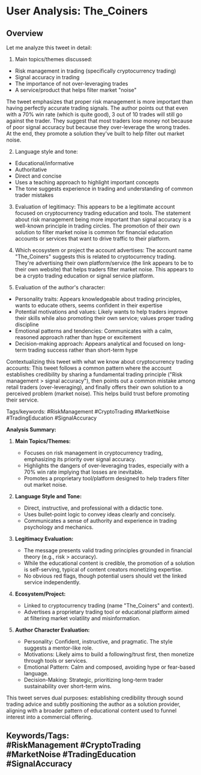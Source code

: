 # User Analysis: The_Coiners

## Overview

<think>
Let me analyze this tweet in detail:

1. Main topics/themes discussed:
- Risk management in trading (specifically cryptocurrency trading)
- Signal accuracy in trading
- The importance of not over-leveraging trades
- A service/product that helps filter market "noise"

The tweet emphasizes that proper risk management is more important than having perfectly accurate trading signals. The author points out that even with a 70% win rate (which is quite good), 3 out of 10 trades will still go against the trader. They suggest that most traders lose money not because of poor signal accuracy but because they over-leverage the wrong trades. At the end, they promote a solution they've built to help filter out market noise.

2. Language style and tone:
- Educational/informative
- Authoritative
- Direct and concise
- Uses a teaching approach to highlight important concepts
- The tone suggests experience in trading and understanding of common trader mistakes

3. Evaluation of legitimacy:
This appears to be a legitimate account focused on cryptocurrency trading education and tools. The statement about risk management being more important than signal accuracy is a well-known principle in trading circles. The promotion of their own solution to filter market noise is common for financial education accounts or services that want to drive traffic to their platform.

4. Which ecosystem or project the account advertises:
The account name "The_Coiners" suggests this is related to cryptocurrency trading. They're advertising their own platform/service (the link appears to be to their own website) that helps traders filter market noise. This appears to be a crypto trading education or signal service platform.

5. Evaluation of the author's character:
- Personality traits: Appears knowledgeable about trading principles, wants to educate others, seems confident in their expertise
- Potential motivations and values: Likely wants to help traders improve their skills while also promoting their own service; values proper trading discipline
- Emotional patterns and tendencies: Communicates with a calm, reasoned approach rather than hype or excitement
- Decision-making approach: Appears analytical and focused on long-term trading success rather than short-term hype

Contextualizing this tweet with what we know about cryptocurrency trading accounts:
This tweet follows a common pattern where the account establishes credibility by sharing a fundamental trading principle ("Risk management > signal accuracy"), then points out a common mistake among retail traders (over-leveraging), and finally offers their own solution to a perceived problem (market noise). This helps build trust before promoting their service.

Tags/keywords:
#RiskManagement #CryptoTrading #MarketNoise #TradingEducation #SignalAccuracy
</think>

**Analysis Summary:**

1. **Main Topics/Themes:**
   - Focuses on risk management in cryptocurrency trading, emphasizing its priority over signal accuracy.
   - Highlights the dangers of over-leveraging trades, especially with a 70% win rate implying that losses are inevitable.
   - Promotes a proprietary tool/platform designed to help traders filter out market noise.

2. **Language Style and Tone:**
   - Direct, instructive, and professional with a didactic tone.
   - Uses bullet-point logic to convey ideas clearly and concisely.
   - Communicates a sense of authority and experience in trading psychology and mechanics.

3. **Legitimacy Evaluation:**
   - The message presents valid trading principles grounded in financial theory (e.g., risk > accuracy).
   - While the educational content is credible, the promotion of a solution is self-serving, typical of content creators monetizing expertise.
   - No obvious red flags, though potential users should vet the linked service independently.

4. **Ecosystem/Project:**
   - Linked to cryptocurrency trading (name "The_Coiners" and context).
   - Advertises a proprietary trading tool or educational platform aimed at filtering market volatility and misinformation.

5. **Author Character Evaluation:**
   - Personality: Confident, instructive, and pragmatic. The style suggests a mentor-like role.
   - Motivations: Likely aims to build a following/trust first, then monetize through tools or services.
   - Emotional Pattern: Calm and composed, avoiding hype or fear-based language.
   - Decision-Making: Strategic, prioritizing long-term trader sustainability over short-term wins.

This tweet serves dual purposes: establishing credibility through sound trading advice and subtly positioning the author as a solution provider, aligning with a broader pattern of educational content used to funnel interest into a commercial offering.

**Keywords/Tags:**  
#RiskManagement #CryptoTrading #MarketNoise #TradingEducation #SignalAccuracy
---
